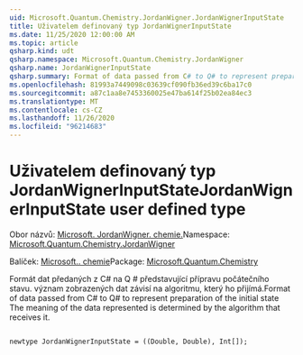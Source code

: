 ```yaml
---
uid: Microsoft.Quantum.Chemistry.JordanWigner.JordanWignerInputState
title: Uživatelem definovaný typ JordanWignerInputState
ms.date: 11/25/2020 12:00:00 AM
ms.topic: article
qsharp.kind: udt
qsharp.namespace: Microsoft.Quantum.Chemistry.JordanWigner
qsharp.name: JordanWignerInputState
qsharp.summary: Format of data passed from C# to Q# to represent preparation of the initial state The meaning of the data represented is determined by the algorithm that receives it.
ms.openlocfilehash: 81993a7449098c03639cf090fb36ed39c6ba17c0
ms.sourcegitcommit: a87c1aa8e7453360025e47ba614f25b02ea84ec3
ms.translationtype: MT
ms.contentlocale: cs-CZ
ms.lasthandoff: 11/26/2020
ms.locfileid: "96214683"
---
```

# <a name="jordanwignerinputstate-user-defined-type"></a><span data-ttu-id="45ac0-102">Uživatelem definovaný typ JordanWignerInputState</span><span class="sxs-lookup"><span data-stu-id="45ac0-102">JordanWignerInputState user defined type</span></span>

<span data-ttu-id="45ac0-103">Obor názvů: [Microsoft. JordanWigner. chemie.](xref:Microsoft.Quantum.Chemistry.JordanWigner)</span><span class="sxs-lookup"><span data-stu-id="45ac0-103">Namespace: [Microsoft.Quantum.Chemistry.JordanWigner](xref:Microsoft.Quantum.Chemistry.JordanWigner)</span></span>

<span data-ttu-id="45ac0-104">Balíček: [Microsoft.. chemie](https://nuget.org/packages/Microsoft.Quantum.Chemistry)</span><span class="sxs-lookup"><span data-stu-id="45ac0-104">Package: [Microsoft.Quantum.Chemistry](https://nuget.org/packages/Microsoft.Quantum.Chemistry)</span></span>


<span data-ttu-id="45ac0-105">Formát dat předaných z C# na Q # představující přípravu počátečního stavu. význam zobrazených dat závisí na algoritmu, který ho přijímá.</span><span class="sxs-lookup"><span data-stu-id="45ac0-105">Format of data passed from C# to Q# to represent preparation of the initial state The meaning of the data represented is determined by the algorithm that receives it.</span></span>

```qsharp

newtype JordanWignerInputState = ((Double, Double), Int[]);
```

